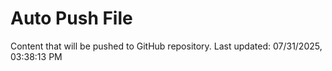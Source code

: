 # Auto Push File

Content that will be pushed to GitHub repository.
Last updated: 07/31/2025, 03:38:13 PM